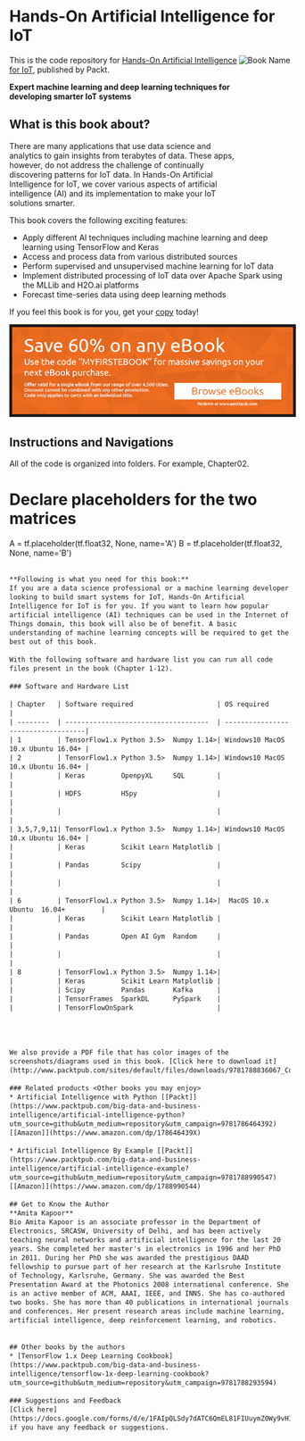 # Hands-On Artificial Intelligence for IoT

<a href="https://www.packtpub.com/big-data-and-business-intelligence/hands-artificial-intelligence-iot?utm_source=github&utm_medium=repository&utm_campaign=9781788836067"><img src="https://d1ldz4te4covpm.cloudfront.net/sites/default/files/imagecache/ppv4_main_book_cover/B09828.png" alt="Book Name" height="256px" align="right"></a>

This is the code repository for [Hands-On Artificial Intelligence for IoT](https://www.packtpub.com/big-data-and-business-intelligence/hands-artificial-intelligence-iot?utm_source=github&utm_medium=repository&utm_campaign=9781788836067), published by Packt.

**Expert machine learning and deep learning techniques for developing smarter IoT systems**

## What is this book about?
There are many applications that use data science and analytics to gain insights from terabytes of data. These apps, however, do not address the challenge of continually discovering patterns for IoT data. In Hands-On Artificial Intelligence for IoT, we cover various aspects of artificial intelligence (AI) and its implementation to make your IoT solutions smarter.

This book covers the following exciting features:
* Apply different AI techniques including machine learning and deep learning using TensorFlow and Keras
* Access and process data from various distributed sources
* Perform supervised and unsupervised machine learning for IoT data
* Implement distributed processing of IoT data over Apache Spark using the MLLib and H2O.ai platforms
* Forecast time-series data using deep learning methods

If you feel this book is for you, get your [copy](https://www.amazon.com/dp/1788836065) today!

<a href="https://www.packtpub.com/?utm_source=github&utm_medium=banner&utm_campaign=GitHubBanner"><img src="https://raw.githubusercontent.com/PacktPublishing/GitHub/master/GitHub.png" 
alt="https://www.packtpub.com/" border="5" /></a>


## Instructions and Navigations
All of the code is organized into folders. For example, Chapter02.

# Declare placeholders for the two matrices 
A = tf.placeholder(tf.float32, None, name='A')
B = tf.placeholder(tf.float32, None, name='B')
```

**Following is what you need for this book:**
If you are a data science professional or a machine learning developer looking to build smart systems for IoT, Hands-On Artificial Intelligence for IoT is for you. If you want to learn how popular artificial intelligence (AI) techniques can be used in the Internet of Things domain, this book will also be of benefit. A basic understanding of machine learning concepts will be required to get the best out of this book.

With the following software and hardware list you can run all code files present in the book (Chapter 1-12).

### Software and Hardware List

| Chapter   | Software required                     | OS required                        |
| --------  | ------------------------------------  | -----------------------------------|
| 1         | TensorFlow1.x Python 3.5>  Numpy 1.14>| Windows10 MacOS 10.x Ubuntu 16.04+ |
| 2         | TensorFlow1.x Python 3.5>  Numpy 1.14>| Windows10 MacOS 10.x Ubuntu 16.04+ |
|           | Keras         OpenpyXL     SQL        |                                    |
|		    | HDFS          H5py                    |                                    |
|           |                                       |                                    |
| 3,5,7,9,11| TensorFlow1.x Python 3.5>  Numpy 1.14>| Windows10 MacOS 10.x Ubuntu 16.04+ |
|           | Keras         Scikit Learn Matplotlib |                                    |
|           | Pandas        Scipy                   |                                    |
|           |                                       |                                    |
| 6         | TensorFlow1.x Python 3.5>  Numpy 1.14>|  MacOS 10.x Ubuntu  16.04+         |
|           | Keras         Scikit Learn Matplotlib |                                    |
|           | Pandas        Open AI Gym  Random     |                                    |
|           |                                       |                                    |  
| 8         | TensorFlow1.x Python 3.5>  Numpy 1.14>| 
|           | Keras         Scikit Learn Matplotlib |
|           | Scipy         Pandas       Kafka      |
|			| TensorFrames  SparkDL      PySpark    |
|			| TensorFlowOnSpark                     |




We also provide a PDF file that has color images of the screenshots/diagrams used in this book. [Click here to download it](http://www.packtpub.com/sites/default/files/downloads/9781788836067_ColorImages.pdf).

### Related products <Other books you may enjoy>
* Artificial Intelligence with Python [[Packt]](https://www.packtpub.com/big-data-and-business-intelligence/artificial-intelligence-python?utm_source=github&utm_medium=repository&utm_campaign=9781786464392) [[Amazon]](https://www.amazon.com/dp/178646439X)

* Artificial Intelligence By Example [[Packt]](https://www.packtpub.com/big-data-and-business-intelligence/artificial-intelligence-example?utm_source=github&utm_medium=repository&utm_campaign=9781788990547) [[Amazon]](https://www.amazon.com/dp/1788990544)

## Get to Know the Author
**Amita Kapoor**
Bio Amita Kapoor is an associate professor in the Department of Electronics, SRCASW, University of Delhi, and has been actively teaching neural networks and artificial intelligence for the last 20 years. She completed her master's in electronics in 1996 and her PhD in 2011. During her PhD she was awarded the prestigious DAAD fellowship to pursue part of her research at the Karlsruhe Institute of Technology, Karlsruhe, Germany. She was awarded the Best Presentation Award at the Photonics 2008 international conference. She is an active member of ACM, AAAI, IEEE, and INNS. She has co-authored two books. She has more than 40 publications in international journals and conferences. Her present research areas include machine learning, artificial intelligence, deep reinforcement learning, and robotics.


## Other books by the authors
* [TensorFlow 1.x Deep Learning Cookbook](https://www.packtpub.com/big-data-and-business-intelligence/tensorflow-1x-deep-learning-cookbook?utm_source=github&utm_medium=repository&utm_campaign=9781788293594)

### Suggestions and Feedback
[Click here](https://docs.google.com/forms/d/e/1FAIpQLSdy7dATC6QmEL81FIUuymZ0Wy9vH1jHkvpY57OiMeKGqib_Ow/viewform) if you have any feedback or suggestions.
